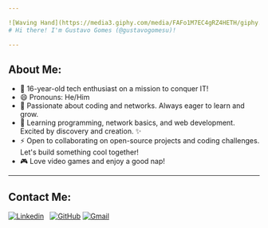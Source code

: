 ```yaml
---

![Waving Hand](https://media3.giphy.com/media/FAFo1M7EC4gRZ4HETH/giphy.gif?cid=6c09b952u2ltfyokqqhzk7eyu2idn5dqnbzkkpozu8f8bzhn&ep=v1_internal_gif_by_id&rid=giphy.gif&ct=g)
# Hi there! I'm Gustavo Gomes (@gustavogomesu)! 

---
```


## About Me:

- 👋 16-year-old tech enthusiast on a mission to conquer IT!
- 😄 Pronouns: He/Him
- 👀 Passionate about coding and networks. Always eager to learn and grow.
- 🌱 Learning programming, network basics, and web development. Excited by discovery and creation. ✨
- ⚡️ Open to collaborating on open-source projects and coding challenges. Let's build something cool together!
- 🎮 Love video games and enjoy a good nap!

---

## Contact Me:

[![Linkedin](https://img.shields.io/badge/LinkedIn-0077B5?style=for-the-badge&logo=linkedin&logoColor=white)](https://www.linkedin.com/in/gustavo-gomes-a03b76301/)
&nbsp;
[![GitHub](https://img.shields.io/badge/GitHub-100000?style=for-the-badge&logo=github&logoColor=white)](https://github.com/gustavogomesu)
[![Gmail](https://img.shields.io/badge/Gmail-D14836?style=for-the-badge&logo=gmail&logoColor=white)](mailto:gustavogomesu@gmail.com)
